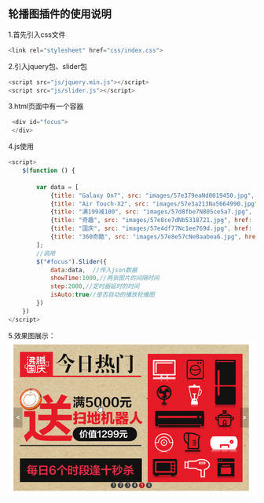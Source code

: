 ## 轮播图插件的使用说明
1.首先引入css文件
```js
<link rel="stylesheet" href="css/index.css">
```
2.引入jquery包、slider包
```js
<script src="js/jquery.min.js"></script>
<script src="js/slider.js"></script>
```
3.html页面中有一个容器
```js
 <div id="focus">
 </div>
```
4.js使用
```js
<script>
    $(function () {

        var data = [
            {title: "Galaxy On7", src: "images/57e379eaNd0019450.jpg", href: "#Galaxy On7"},
            {title: "Air Touch-X2", src: "images/57e3a213Na5664990.jpg", href: "#Air Touch-X2"},
            {title: "满199减100", src: "images/57d8fbe7N805ce5a7.jpg", href: "#满199减100"},
            {title: "奇趣", src: "images/57e8ce7dNb5318721.jpg", href: "#奇趣"},
            {title: "国庆", src: "images/57e4df77Nc1ee769d.jpg", href: "#国庆"},
            {title: "360奇酷", src: "images/57e8e57cNe0aabea6.jpg", href: "#360奇酷"}
        ];
        //调用
        $("#focus").Slider({
            data:data,  //传入json数据
            showTime:1000,//两张图片的间隔时间
            step:2000,//定时器延时的时间
            isAuto:true//是否自动的播放轮播图
        })
    })
</script>
```
5.效果图展示：![](https://raw.githubusercontent.com/Believel/MarkdownPhotos/master/imgs/slider.png)
